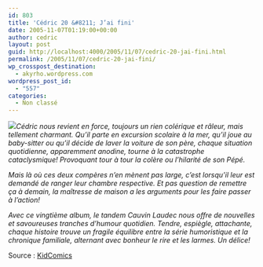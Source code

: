 ```yaml
---
id: 803
title: 'Cédric 20 &#8211; J’ai fini'
date: 2005-11-07T01:19:00+00:00
author: cedric
layout: post
guid: http://localhost:4000/2005/11/07/cedric-20-jai-fini.html
permalink: /2005/11/07/cedric-20-jai-fini/
wp_crosspost_destination:
  - akyrho.wordpress.com
wordpress_post_id:
  - "557"
categories:
  - Non classé
---
```

![](images/cedric-20.gif)_Cédric nous revient en force, toujours un rien colérique et râleur, mais tellement charmant. Qu’il parte en excursion scolaire à la mer, qu’il joue au baby-sitter ou qu’il décide de laver la voiture de son père, chaque situation quotidienne, apparemment anodine, tourne à la catastrophe cataclysmique! Provoquant tour à tour la colère ou l’hilarité de son Pépé._

_Mais là où ces deux compères n’en mènent pas large, c’est lorsqu’il leur est demandé de ranger leur chambre respective. Et pas question de remettre ça à demain, la maîtresse de maison a les arguments pour les faire passer à l’action!_

_Avec ce vingtième album, le tandem Cauvin Laudec nous offre de nouvelles et savoureuses tranches d’humour quotidien. Tendre, espiègle, attachante, chaque histoire trouve un fragile équilibre entre la série humoristique et la chronique familiale, alternant avec bonheur le rire et les larmes. Un délice!_

Source : [KidComics](http://cedric.kidcomics.com/fr/cb/index.html)